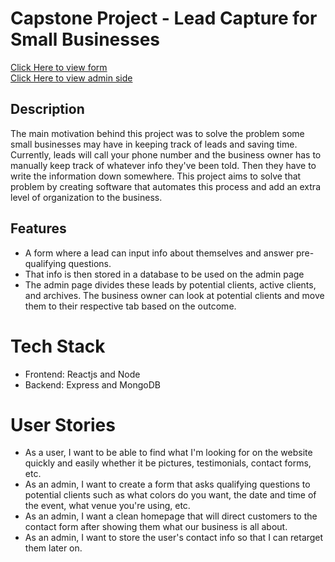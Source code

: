 # Capstone Project - Lead Capture for Small Businesses

[Click Here to view form](https://alpha-leads-frontend.herokuapp.com/contact)<br>
[Click Here to view admin side](https://alpha-leads-frontend.herokuapp.com/admin)

## Description
The main motivation behind this project was to solve the problem some small businesses may have in keeping track of leads and saving time. Currently, leads will call your phone number and the business owner has to manually keep track of whatever info they've been told. Then they have to write the information down somewhere. This project aims to solve that problem by creating software that automates this process and add an extra level of organization to the business.

## Features
- A form where a lead can input info about themselves and answer pre-qualifying questions.
- That info is then stored in a database to be used on the admin page
- The admin page divides these leads by potential clients, active clients, and archives. The business owner can look at potential clients and move them to their respective tab based on the outcome.

# Tech Stack
- Frontend: Reactjs and Node
- Backend: Express and MongoDB
# User Stories 
- As a user, I want to be able to find what I'm looking for on the website quickly and easily whether it be pictures, testimonials, contact forms, etc.
- As an admin, I want to create a form that asks qualifying questions to potential clients such as what colors do you want, the date and time of the event, what venue you're using, etc.
- As an admin, I want a clean homepage that will direct customers to the contact form after showing them what our business is all about.
- As an admin, I want to store the user's contact info so that I can retarget them later on.

